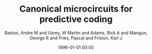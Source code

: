 ---
layout: post
title: Canonical microcircuits for predictive coding

date: 1996-01-01 00:00
author: Bastos, Andre M and Usrey, W Martin and Adams, Rick A and Mangun, George R and Fries, Pascal and Friston, Karl J
journal: Neuron

year: 2012
---